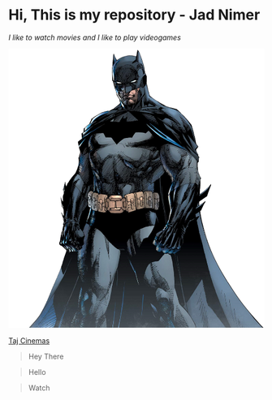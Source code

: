 # Hi, This is my repository - Jad Nimer

*I like to watch movies and I like to play videogames*

![My Image](Batman.png)

[Taj Cinemas](https://tajcinemas.com/)

> Hey There

> Hello

> Watch
<!--
**JadNimer/JadNimer** is a ✨ _special_ ✨ repository because its `README.md` (this file) appears on your GitHub profile.

Here are some ideas to get you started:

- 🔭 I’m currently working on ...
- 🌱 I’m currently learning ...
- 👯 I’m looking to collaborate on ...
- 🤔 I’m looking for help with ...
- 💬 Ask me about ...
- 📫 How to reach me: ...
- 😄 Pronouns: ...
- ⚡ Fun fact: ...
-->
